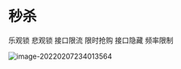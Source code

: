 # 秒杀
乐观锁 悲观锁 接口限流 限时抢购 接口隐藏 频率限制

![image-20220207234013564](C:\Users\Lenovo\AppData\Roaming\Typora\typora-user-images\image-20220207234013564.png)

